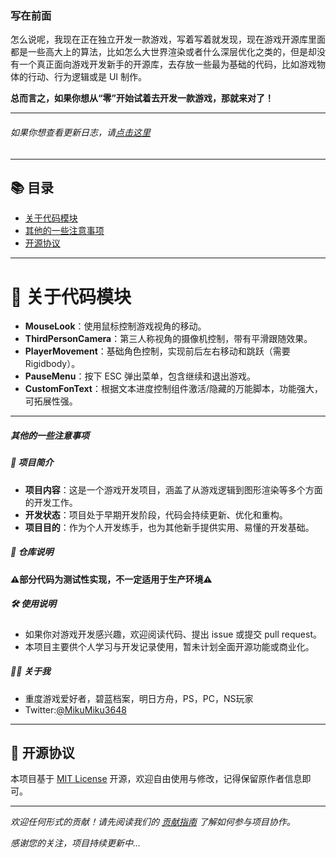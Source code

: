 ### 写在前面

怎么说呢，我现在正在独立开发一款游戏，写着写着就发现，现在游戏开源库里面都是一些高大上的算法，比如怎么大世界渲染或者什么深层优化之类的，但是却没有一个真正面向游戏开发新手的开源库，去存放一些最为基础的代码，比如游戏物体的行动、行为逻辑或是 UI 制作。

**总而言之，如果你想从“零”开始试着去开发一款游戏，那就来对了！**

---
###### *如果你想查看更新日志，请[点击这里](CHANGELOG.md)*
---


## 📚 目录

- [关于代码模块](#-关于代码模块)
- [其他的一些注意事项](#其他的一些注意事项)
- [开源协议](#-开源协议)

---

# 📂 关于代码模块

- **MouseLook**：使用鼠标控制游戏视角的移动。
- **ThirdPersonCamera**：第三人称视角的摄像机控制，带有平滑跟随效果。
- **PlayerMovement**：基础角色控制，实现前后左右移动和跳跃（需要 Rigidbody）。
- **PauseMenu**：按下 ESC 弹出菜单，包含继续和退出游戏。
- **CustomFonText**：根据文本进度控制组件激活/隐藏的万能脚本，功能强大，可拓展性强。

---

##### 其他的一些注意事项
##### 📝 项目简介
- **项目内容**：这是一个游戏开发项目，涵盖了从游戏逻辑到图形渲染等多个方面的开发工作。
- **开发状态**：项目处于早期开发阶段，代码会持续更新、优化和重构。
- **项目目的**：作为个人开发练手，也为其他新手提供实用、易懂的开发基础。
##### 🧪 仓库说明
**⚠️部分代码为测试性实现，不一定适用于生产环境⚠️**
##### 🛠 使用说明
- 如果你对游戏开发感兴趣，欢迎阅读代码、提出 issue 或提交 pull request。
- 本项目主要供个人学习与开发记录使用，暂未计划全面开源功能或商业化。
##### 🙋‍♂️ 关于我
- 重度游戏爱好者，碧蓝档案，明日方舟，PS，PC，NS玩家
- Twitter:[@MikuMiku3648](https://x.com/MikuMiku3648)

---

## 📄 开源协议

本项目基于 [MIT License](./LICENSE) 开源，欢迎自由使用与修改，记得保留原作者信息即可。

---

*欢迎任何形式的贡献！请先阅读我们的 [贡献指南](CONTRIBUTING.md) 了解如何参与项目协作。*



*感谢您的关注，项目持续更新中…*
